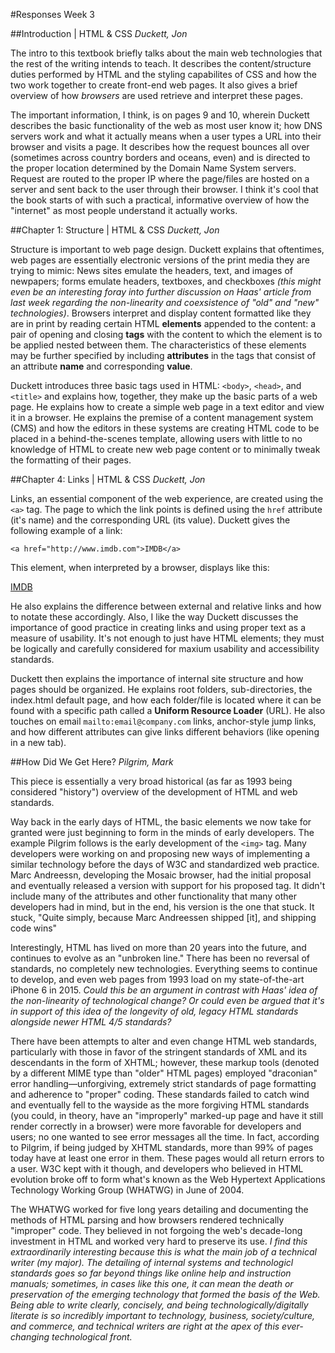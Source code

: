 #Responses Week 3

##Introduction | HTML & CSS
*Duckett, Jon*

The intro to this textbook briefly talks about the main web technologies that the rest of the writing intends to teach. It describes the content/structure duties performed by HTML and the styling capabilites of CSS and how the two work together to create front-end web pages. It also gives a brief overview of how *browsers* are used retrieve and interpret these pages.

The important information, I think, is on pages 9 and 10, wherein Duckett describes the basic functionality of the web as most user know it; how DNS servers work and what it actually means when a user types a URL into their browser and visits a page. It describes how the request bounces all over (sometimes across country borders and oceans, even) and is directed to the proper location determined by the Domain Name System servers. Request are routed to the proper IP where the page/files are hosted on a server and sent back to the user through their browser. I think it's cool that the book starts of with such a practical, informative overview of how the "internet" as most people understand it actually works.

##Chapter 1: Structure | HTML & CSS
*Duckett, Jon*

Structure is important to web page design. Duckett explains that oftentimes, web pages are essentially electronic versions of the print media they are trying to mimic: News sites emulate the headers, text, and images of newpapers; forms emulate headers, textboxes, and checkboxes *(this might even be an interesting foray into further discussion on Haas' article from last week regarding the non-linearity and coexsistence of "old" and "new" technologies)*. Browsers interpret and display content formatted like they are in print by reading certain HTML **elements** appended to the content: a pair of opening and closing **tags** with the content to which the element is to be applied nested between them. The characteristics of these elements may be further specified by including **attributes** in the tags that consist of an attribute **name** and corresponding **value**.

Duckett introduces three basic tags used in HTML: `<body>`, `<head>`, and `<title>` and explains how, together, they make up the basic parts of a web page. He explains how to create a simple web page in a text editor and view it in a browser. He explains the premise of a content management system (CMS) and how the editors in these systems are creating HTML code to be placed in a behind-the-scenes template, allowing users with little to no knowledge of HTML to create new web page content or to minimally tweak the formatting of their pages.

##Chapter 4: Links | HTML & CSS
*Duckett, Jon*

Links, an essential component of the web experience, are created using the `<a>` tag. The page to which the link points is defined using the `href` attribute (it's name) and the corresponding URL (its value). Duckett gives the following example of a link:

```
<a href="http://www.imdb.com">IMDB</a>
```

This element, when interpreted by a browser, displays like this:

<a href="http://www.imdb.com">IMDB</a>

He also explains the difference between external and relative links and how to notate these accordingly. Also, I like the way Duckett discusses the importance of good practice in creating links and using proper text as a measure of usability. It's not enough to just have HTML elements; they must be logically and carefully considered for maxium usability and accessibility standards.

Duckett then explains the importance of internal site structure and how pages should be organized. He explains root folders, sub-directories, the index.html default page, and how each folder/file is located where it can be found with a specific path called a **Uniform Resource Loader** (URL). He also touches on email `mailto:email@company.com` links, anchor-style jump links, and how different attributes can give links different behaviors (like opening in a new tab).

##How Did We Get Here?
*Pilgrim, Mark*

This piece is essentially a very broad historical (as far as 1993 being considered "history") overview of the development of HTML and web standards.

Way back in the early days of HTML, the basic elements we now take for granted were just beginning to form in the minds of early developers. The example Pilgrim follows is the early development of the `<img>` tag. Many developers were working on and proposing new ways of implementing a similar technology before the days of W3C and standardized web practice. Marc Andreessn, developing the Mosaic browser, had the initial proposal and eventually released a version with support for his proposed tag. It didn't include many of the attributes and other functionality that many other developers had in mind, but in the end, his version is the one that stuck. It stuck, "Quite simply, because Marc Andreessen shipped [it], and shipping code wins"

Interestingly, HTML has lived on more than 20 years into the future, and continues to evolve as an "unbroken line." There has been no reversal of standards, no completely new technologies. Everything seems to continue to develop, and even web pages from 1993 load on my state-of-the-art iPhone 6 in 2015. *Could this be an argument in contrast with Haas' idea of the non-linearity of technological change? Or could even be argued that it's in support of this idea of the longevity of old, legacy HTML standards alongside newer HTML 4/5 standards?*

There have been attempts to alter and even change HTML web standards, particularly with those in favor of the stringent standards of XML and its descendants in the form of XHTML; however, these markup tools (denoted by a different MIME type than "older" HTML pages) employed "draconian" error handling—unforgiving, extremely strict standards of page formatting and adherence to "proper" coding. These standards failed to catch wind and eventually fell to the wayside as the more forgiving HTML standards (you could, in theory, have an "improperly" marked-up page and have it still render correctly in a browser) were more favorable for developers and users; no one wanted to see error messages all the time. In fact, according to Pilgrim, if being judged by XHTML standards, more than 99% of pages today have at least one error in them. These pages would all return errors to a user. W3C kept with it though, and developers who believed in HTML evolution broke off to form what's known as the Web Hypertext Applications Technology Working Group (WHATWG) in June of 2004.

The WHATWG worked for five long years detailing and documenting the methods of HTML parsing and how browsers rendered technically "improper" code. They believed in not forgoing the web's decade-long investment in HTML and worked very hard to preserve its use. *I find this extraordinarily interesting because this is what the main job of a technical writer (my major). The detailing of internal systems and technologicl standards goes so far beyond things like online help and instruction manuals; sometimes, in cases like this one, it can mean the death or preservation of the emerging technology that formed the basis of the Web. Being able to write clearly, concisely, and being technologically/digitally literate is so incredibly important to technology, business, society/culture, and commerce, and technical writers are right at the apex of this ever-changing technological front.*